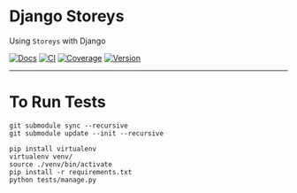 Django Storeys
==============

Using `Storeys` with Django

[![Docs](https://readthedocs.org/projects/django-storeys/badge/)](http://django-storeys.readthedocs.org) [![CI](https://travis-ci.org/beedesk/django-storeys.svg?branch=master)](https://travis-ci.org/beedesk/django-storeys) [![Coverage](https://coveralls.io/repos/github/beedesk/django-storeys/badge.svg?branch=master)](https://coveralls.io/github/beedesk/django-storeys?branch=master) [![Version](https://badge.fury.io/py/django-storeys.svg)](https://pypi.python.org/pypi/django-storeys)

---



To Run Tests
============

```
git submodule sync --recursive
git submodule update --init --recursive

pip install virtualenv
virtualenv venv/
source ./venv/bin/activate
pip install -r requirements.txt
python tests/manage.py
```
